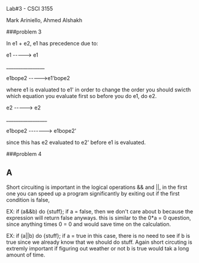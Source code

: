 Lab#3 - CSCI 3155

Mark Ariniello, Ahmed Alshakh

###problem 3

In e1 + e2, e1 has precedence due to:

e1 -----> e1

\_\_\_\_\_\_\_\_\_\_\_\_\_\_\_\_

e1bope2 ----->e1'bope2

where e1 is evaluated to e1' in order to change the order you should swicth which equation you evaluate first
so before you do e1, do e2.

e2 -----> e2

\_\_\_\_\_\_\_\_\_\_\_\_\_\_\_\_\_

e1bope2 -------> e1bope2'

since this has e2 evaluated to e2' before e1 is evaluated.

###problem 4 

## A

Short circuiting is important in the logical operations && and ||, in the first one you can speed up a program significantly by exiting out if the first condition is false, 

EX: if (a&&b) do {stuff}; if a = false, then we don't care about b because the expression will return false anyways.
this is similar to the 0*a = 0 question, since anything times 0 = 0 and would save time on the calculation.

EX: if (a||b) do {stuff}; if a = true in this case, there is no need to see if b is true since we already know that 
we should do stuff. Again short circuting is extremly important if figuring out weather or not b is true would tak a long amount of time.



